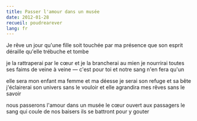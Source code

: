 ```yaml
---
title: Passer l'amour dans un musée
date: 2012-01-28
recueil: poudrearever
lang: fr
---
```


Je rêve un jour qu'une fille soit touchée par ma présence
que son esprit déraille
qu'elle trébuche
et tombe

je la rattraperai par le cœur
et je la brancherai au mien
je nourrirai toutes ses faims
de veine à veine — c'est pour toi
et notre sang n'en fera qu'un

elle sera mon enfant ma femme et ma déesse
je serai son refuge et sa bête
j'éclairerai son univers sans le vouloir
et elle agrandira mes rêves sans le savoir

nous passerons l'amour dans un musée
le cœur ouvert aux passagers
le sang qui coule de nos baisers
ils se battront pour y gouter
